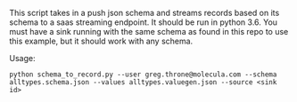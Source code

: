 This script takes in a push json schema and streams records based on its schema to a saas streaming endpoint. It should be run in python 3.6.
You must have a sink running with the same schema as found in this repo to use this example, but it should work with any schema. 

Usage:

` python schema_to_record.py --user greg.throne@molecula.com --schema alltypes.schema.json --values alltypes.valuegen.json --source <sink id> `
